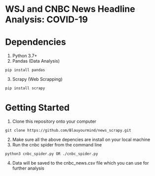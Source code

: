 # WSJ and CNBC News Headline Analysis: COVID-19

# Dependencies
1. Python 3.7+
2. Pandas (Data Analysis)
```
pip install pandas
```
3. Scrapy (Web Scrapping)
```
pip install scrapy 
```

# Getting Started
1. Clone this repository onto your computer
```
git clone https://github.com/Blauyourmind/news_scrapy.git
```
2. Make sure all the above depencies are install on your local machine
3. Run the cnbc spider from the command line
```
python3 cnbc_spider.py OR ./cnbc_spider.py
```
4. Data will be saved to the cnbc_news.csv file which you can use for further analysis



